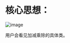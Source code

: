 # 核心思想：
![image](https://github.com/xiays146/-C-/assets/48829659/7556d48b-541b-4b67-a358-51e58bf4d38c)

用户会看见加减乘除的具体类。
